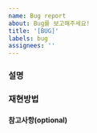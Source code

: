 ```yaml
---
name: Bug report
about: Bug를 보고해주세요!
title: '[BUG]'
labels: bug
assignees: ''
---
```


### 설명

### 재현방법

#### 참고사항(optional)
